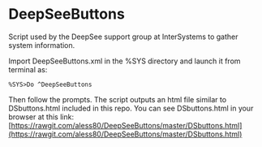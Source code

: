 # DeepSeeButtons
Script used by the DeepSee support group at InterSystems to gather system information. 

Import DeepSeeButtons.xml in the %SYS directory and launch it from terminal as:

`%SYS>Do ^DeepSeeButtons`

Then follow the prompts. The script outputs an html file similar to DSbuttons.html included in this repo. You can see DSbuttons.html in your browser at this link: [https://rawgit.com/aless80/DeepSeeButtons/master/DSbuttons.html](https://rawgit.com/aless80/DeepSeeButtons/master/DSbuttons.html)
